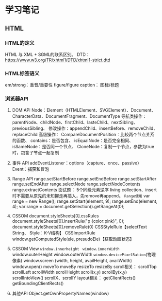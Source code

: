 # 学习笔记
## HTML
### HTML的定义
  HTML 与 XML + SGML的联系区别。
  DTD：https://www.w3.org/TR/xhtml1/DTD/xhtml1-strict.dtd

### HTML标签语义
  em/strong：重音/重要性
  figure/figure caption： 图标/标题

### 浏览器API
  1. DOM API
    Node：Element（HTMLElement、SVGElement）、Document、CharacterData、DocumentFragment、DocumentType
    导航类操作：parentNode、childNode、firstChild、lasteChild、nextSibling、previousSibling、
    修改操作：appendChild、insertBefore、removeChild、replaceChild
    高级操作：
      CompareDocumentPosition：比较两个节点关系的函数、
      contains：是否包含、
      isEqualNode：是否完全相同、
      isSameNode：是否同一个节点、
      CloneNode：复制一个节点，参数为true时，包含子节点一起复制
  2. 事件 API
    addEventListener：options（capture、once、passive）
    Event：捕获和冒泡
  3. Range API
    range.setStartBefore
    range.setEndBefore
    range.setStartAfter
    range.setEndAfter
    range.selectNode
    range.selectNodeContents
    range.extractContents
    面试题： 5个同级元素逆序 
    living collection、insert时不需要从原先的未知挪走再插入，先remove再append。
    `Range使用`
    var range = new Range();
    range.setStart(element, 9);
    range.setEnd(element, 4);
    var range = document.getSelection().getRangeAt(0);

  4. CSSOM
    document.styleSheets[0].cssRules
    document.styleSheets[0].insertRule("p {color:pink}", 0);
    document.styleSheets[0].removeRule(0)
    CSSStyleRule【selectText String、 Style：K-V结构】
    CSSImportRule
    window.getComputedStyle(ele, presudoEle)【获取动画状态】
  5. CSSOM View
    `window.innerheight `
    `window.innerWidth`
    window.outerHeight
    window.outerWidth
    `window.devicePixelRation`(物理像素)
    window.screen (width, height, availHeight, availWidth)
    window.open()
    moveTo
    moveBy
    resizeTo
    resizeBy
    scroll相关：
    scrollTop
    scrollLeft
    scrollWidth
    scrollHeight
    scroll(x,y)
    scrollBy(x,y)
    scrollIntoView()
    scrollX、scrollY
  layout相关：
    getClientRects()
    getBoundingClientRects()

  6. 其他API
    Object.getOwnPropertyNames(window)
    


  





  

